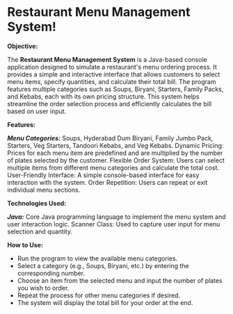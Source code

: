 # Restaurant Menu Management System!

**Objective:**

The **Restaurant Menu Management System** is a Java-based console application designed to simulate a restaurant's menu ordering process. It provides a simple and interactive interface that allows customers to select menu items, specify quantities, and calculate their total bill. The program features multiple categories such as Soups, Biryani, Starters, Family Packs, and Kebabs, each with its own pricing structure. This system helps streamline the order selection process and efficiently calculates the bill based on user input.

**Features:**

___Menu Categories:___ Soups, Hyderabad Dum Biryani, Family Jumbo Pack, Starters, Veg Starters, Tandoori Kebabs, and Veg Kebabs.
Dynamic Pricing: Prices for each menu item are predefined and are multiplied by the number of plates selected by the customer.
Flexible Order System: Users can select multiple items from different menu categories and calculate the total cost.
User-Friendly Interface: A simple console-based interface for easy interaction with the system.
Order Repetition: Users can repeat or exit individual menu sections.

**Technologies Used:**

___Java:___ Core Java programming language to implement the menu system and user interaction logic.
Scanner Class: Used to capture user input for menu selection and quantity.

**How to Use:**

* Run the program to view the available menu categories.
* Select a category (e.g., Soups, Biryani, etc.) by entering the corresponding number.
* Choose an item from the selected menu and input the number of plates you wish to order.
* Repeat the process for other menu categories if desired.
* The system will display the total bill for your order at the end.
